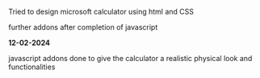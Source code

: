 Tried to design microsoft calculator using html and CSS

further addons after completion of javascript


**12-02-2024**

javascript addons done to give the calculator a realistic physical look and functionalities
